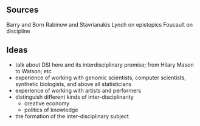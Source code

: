 ## Sources

Barry and Born
Rabinow and Stavrianakis
Lynch on epistopics
Foucault on discipline

## Ideas

- talk about DSI here and its interdisciplinary promise; from Hilary Mason to Watson; etc
- experience of working with genomic scientists, computer scientists, synthetic biologists, and above all statisticians
- experience of working with artists and performers
- distinguish different kinds of inter-disciplinarity 
    - creative economy 
    - politics of knowledge
- the formation of the inter-disciplinary subject



